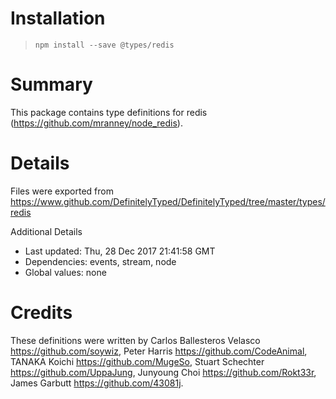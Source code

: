 # Installation
> `npm install --save @types/redis`

# Summary
This package contains type definitions for redis (https://github.com/mranney/node_redis).

# Details
Files were exported from https://www.github.com/DefinitelyTyped/DefinitelyTyped/tree/master/types/redis

Additional Details
 * Last updated: Thu, 28 Dec 2017 21:41:58 GMT
 * Dependencies: events, stream, node
 * Global values: none

# Credits
These definitions were written by Carlos Ballesteros Velasco <https://github.com/soywiz>, Peter Harris <https://github.com/CodeAnimal>, TANAKA Koichi <https://github.com/MugeSo>, Stuart Schechter <https://github.com/UppaJung>, Junyoung Choi <https://github.com/Rokt33r>, James Garbutt <https://github.com/43081j>.
